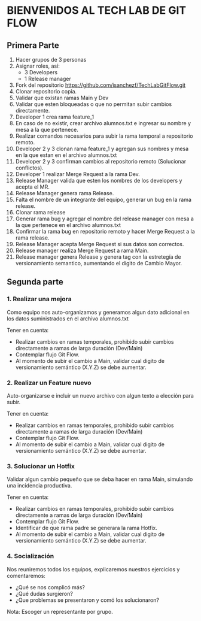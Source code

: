 # BIENVENIDOS AL TECH LAB DE GIT FLOW

## Primera Parte
1. Hacer grupos de 3 personas
2. Asignar roles, así:
   * 3 Developers
   * 1 Release manager
3. Fork del repositorio https://github.com/isanchezf/TechLabGitFlow.git
4. Clonar repositorio copia.
5. Validar que existan ramas Main y Dev
6. Validar que esten bloqueadas o que no permitan subir cambios directamente.
7. Developer 1 crea rama feature_1
8. En caso de no existir, crear archivo alumnos.txt e ingresar su nombre y mesa a la que pertenece.
9. Realizar comandos necesarios para subir la rama temporal a repositorio remoto.
10. Developer 2 y 3 clonan rama feature_1 y agregan sus nombres y mesa en la que estan en el archivo alumnos.txt
11. Developer 2 y 3 confirman cambios al repositorio remoto (Solucionar conflictos).
12. Developer 1 realizar Merge Request a la rama Dev.
13. Release Manager valida que esten los nombres de los developers y acepta el MR.
14. Release Manager genera rama Release.
15. Falta el nombre de un integrante del equipo, generar un bug en la rama release.
16. Clonar rama release
17. Generar rama bug y agregar el nombre del release manager con mesa a la que pertenece en el archivo alumnos.txt
18. Confirmar la rama bug en repositorio remoto y hacer Merge Request a la rama release.
19. Release Manager acepta Merge Request si sus datos son correctos.
20. Release manager realiza Merge Request a rama Main.
21. Release manager genera Release y genera tag con la estretegía de versionamiento semantico, aumentando el digito de Cambio Mayor.

## Segunda parte

### 1. Realizar una mejora
Como equipo nos auto-organizamos y generamos algun dato adicional en los datos suministrados en el archivo alumnos.txt

Tener en cuenta:
* Realizar cambios en ramas temporales, prohibido subir cambios directamente a ramas de larga duración (Dev/Main)
* Contemplar flujo Git Flow.
* Al momento de subir el cambio a Main, validar cual digito de versionamiento semántico (X.Y.Z) se debe aumentar.

### 2. Realizar un Feature nuevo
Auto-organizarse e incluir un nuevo archivo con algun texto a elección para subir.

Tener en cuenta:
* Realizar cambios en ramas temporales, prohibido subir cambios directamente a ramas de larga duración (Dev/Main)
* Contemplar flujo Git Flow.
* Al momento de subir el cambio a Main, validar cual digito de versionamiento semántico (X.Y.Z) se debe aumentar.

### 3. Solucionar un Hotfix
Validar algun cambio pequeño que se deba hacer en rama Main, simulando una incidencia productiva.

Tener en cuenta:
* Realizar cambios en ramas temporales, prohibido subir cambios directamente a ramas de larga duración (Dev/Main)
* Contemplar flujo Git Flow.
* Identificar de que rama padre se generara la rama Hotfix.
* Al momento de subir el cambio a Main, validar cual digito de versionamiento semántico (X.Y.Z) se debe aumentar.

### 4. Socialización
Nos reuniremos todos los equipos, explicaremos nuestros ejercicios y comentaremos:

* ¿Qué se nos complicó más?
* ¿Qué dudas surgieron?
* ¿Que problemas se presentaron y comó los solucionaron?

Nota: Escoger un representante por grupo.
